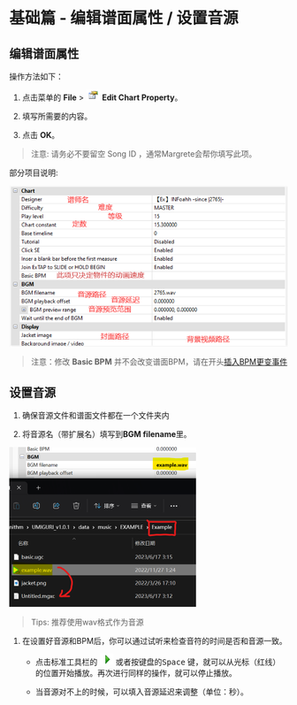 # 基础篇 - 编辑谱面属性 / 设置音源

## 编辑谱面属性

操作方法如下：

1. 点击菜单的 **File** > ![chart property](../../img/file-chart-prop.png) **Edit Chart Property**。

2. 填写所需要的内容。

3. 点击 **OK**。

> 注意: 请务必不要留空 Song ID ，通常Margrete会帮你填写此项。

部分项目说明:  

![chart property](../../img/chart-prop.png)

> 注意：修改 **Basic BPM** 并不会改变谱面BPM，请在开头[插入BPM更变事件](docs/basic/basic-edit-chart?id=插入BPM变更事件)

## 设置音源

1. 确保音源文件和谱面文件都在一个文件夹内

2. 将音源名（带扩展名）填写到**BGM filename**里。

![音源位置](../../img/example/audio-example.png)

> Tips: 推荐使用wav格式作为音源

1. 在设置好音源和BPM后，你可以通过试听来检查音符的时间是否和音源一致。

    * 点击标准工具栏的 ![播放](../../img/std-toolbar-play.png) 或者按键盘的<kbd>Space</kbd> 键，就可以从光标（红线）的位置开始播放。再次进行同样的操作，就可以停止播放。

    * 当音源对不上的时候，可以填入音源延迟来调整（单位：秒）。
